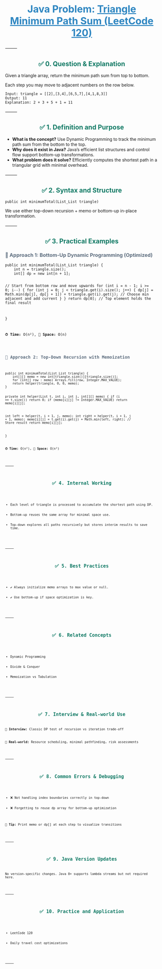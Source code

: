 <div align="center">
  <h1 style="color: #2E86C1; font-size: 32px;">Java Problem: <u>Triangle Minimum Path Sum (LeetCode 120)</u></h1>
</div>



⸻


<h2 style="color: #117A65; text-align: center;">✅ 0. Question & Explanation</h2>
<p>Given a triangle array, return the minimum path sum from top to bottom.</p>
<p>Each step you may move to adjacent numbers on the row below.</p>
<pre><code class="language-java">Input: triangle = [[2],[3,4],[6,5,7],[4,1,8,3]]
Output: 11
Explanation: 2 + 3 + 5 + 1 = 11</code></pre>



⸻


<h2 style="color: #117A65; text-align: center;">✅ 1. Definition and Purpose</h2>
<ul>
  <li><strong>What is the concept?</strong> Use Dynamic Programming to track the minimum path sum from the bottom to the top.</li>
  <li><strong>Why does it exist in Java?</strong> Java’s efficient list structures and control flow support bottom-up transformations.</li>
  <li><strong>What problem does it solve?</strong> Efficiently computes the shortest path in a triangular grid with minimal overhead.</li>
</ul>



⸻


<h2 style="color: #117A65; text-align: center;">✅ 2. Syntax and Structure</h2>
<pre><code class="language-java">public int minimumTotal(List_List triangle)</code></pre>
<p>We use either top-down recursion + memo or bottom-up in-place transformation.</p>



⸻


<h2 style="color: #117A65; text-align: center;">✅ 3. Practical Examples</h2>


<h3 style="color: #5D6D7E;">🔹 Approach 1: Bottom-Up Dynamic Programming (Optimized)</h3>
<pre><code class="language-java">public int minimumTotal(List_List triangle) {
    int n = triangle.size();
    int[] dp = new int[n + 1];


// Start from bottom row and move upwards
for (int i = n - 1; i >= 0; i--) {
    for (int j = 0; j < triangle.get(i).size(); j++) {
        dp[j] = Math.min(dp[j], dp[j + 1]) + triangle.get(i).get(j); // Choose min adjacent and add current
    }
}
return dp[0]; // Top element holds the final result

}

<p><b>⏱ Time:</b> O(n²), <b>💾 Space:</b> O(n)</p>


<h3 style="color: #5D6D7E;">🔹 Approach 2: Top-Down Recursion with Memoization</h3>
<pre><code class="language-java">public int minimumTotal(List_List triangle) {
    int[][] memo = new int[triangle.size()][triangle.size()];
    for (int[] row : memo) Arrays.fill(row, Integer.MAX_VALUE);
    return helper(triangle, 0, 0, memo);
}


private int helper(List<List> t, int i, int j, int[][] memo) {
if (i == t.size()) return 0;
if (memo[i][j] != Integer.MAX_VALUE) return memo[i][j];

int left = helper(t, i + 1, j, memo);
int right = helper(t, i + 1, j + 1, memo);
memo[i][j] = t.get(i).get(j) + Math.min(left, right); // Store result
return memo[i][j];

}

<p><b>⏱ Time:</b> O(n²), <b>💾 Space:</b> O(n²)</p>



⸻


<h2 style="color: #117A65; text-align: center;">✅ 4. Internal Working</h2>
<ul>
  <li>Each level of triangle is processed to accumulate the shortest path using DP.</li>
  <li>Bottom-up reuses the same array for minimal space use.</li>
  <li>Top-down explores all paths recursively but stores interim results to save time.</li>
</ul>



⸻


<h2 style="color: #117A65; text-align: center;">✅ 5. Best Practices</h2>
<ul>
  <li>✔ Always initialize memo arrays to max value or null.</li>
  <li>✔ Use bottom-up if space optimization is key.</li>
</ul>



⸻


<h2 style="color: #117A65; text-align: center;">✅ 6. Related Concepts</h2>
<ul>
  <li>Dynamic Programming</li>
  <li>Divide & Conquer</li>
  <li>Memoization vs Tabulation</li>
</ul>



⸻


<h2 style="color: #117A65; text-align: center;">✅ 7. Interview & Real-world Use</h2>
<p><strong>🧠 Interview:</strong> Classic DP test of recursion vs iteration trade-off</p>
<p><strong>🏢 Real-world:</strong> Resource scheduling, minimal pathfinding, risk assessments</p>



⸻


<h2 style="color: #117A65; text-align: center;">✅ 8. Common Errors & Debugging</h2>
<ul>
  <li>❌ Not handling index boundaries correctly in top-down</li>
  <li>❌ Forgetting to reuse dp array for bottom-up optimization</li>
</ul>
<p><b>🧪 Tip:</b> Print memo or dp[] at each step to visualize transitions</p>



⸻


<h2 style="color: #117A65; text-align: center;">✅ 9. Java Version Updates</h2>
<p>No version-specific changes. Java 8+ supports lambda streams but not required here.</p>



⸻


<h2 style="color: #117A65; text-align: center;">✅ 10. Practice and Application</h2>
<ul>
  <li>LeetCode 120</li>
  <li>Daily travel cost optimizations</li>
</ul>



⸻
